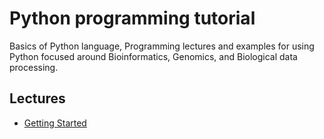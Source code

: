 # Python programming tutorial

Basics of Python language, Programming lectures and examples for using Python focused around Bioinformatics, Genomics, and Biological data processing.

## Lectures
* [Getting Started](Getting_Started)
